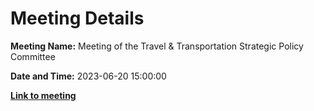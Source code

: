 # Meeting Details

**Meeting Name:** Meeting of the Travel & Transportation Strategic Policy Committee

**Date and Time:** 2023-06-20 15:00:00

**<a href="https://www.limerick.ie/council/whats-on/meeting-of-the-travel-transportation-strategic-policy-committee-1" target="_blank">Link to meeting</a>**
